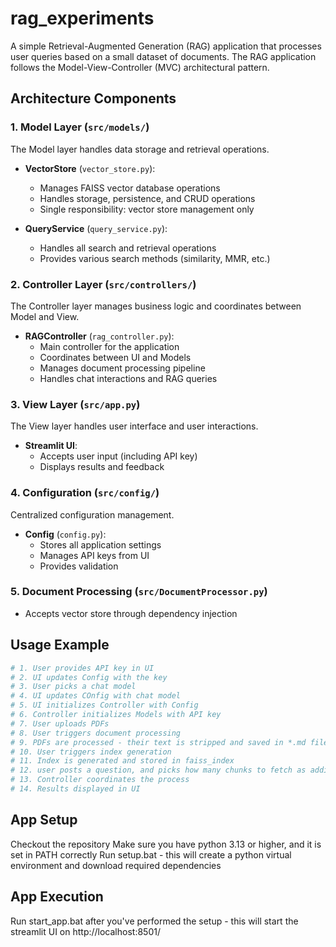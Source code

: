 # rag_experiments
A simple Retrieval-Augmented Generation (RAG) application that processes user queries based on a small dataset of documents.
The RAG application follows the Model-View-Controller (MVC) architectural pattern.

## Architecture Components

### 1. **Model Layer** (`src/models/`)
The Model layer handles data storage and retrieval operations.

- **VectorStore** (`vector_store.py`): 
  - Manages FAISS vector database operations
  - Handles storage, persistence, and CRUD operations
  - Single responsibility: vector store management only

- **QueryService** (`query_service.py`):
  - Handles all search and retrieval operations
  - Provides various search methods (similarity, MMR, etc.)

### 2. **Controller Layer** (`src/controllers/`)
The Controller layer manages business logic and coordinates between Model and View.

- **RAGController** (`rag_controller.py`):
  - Main controller for the application
  - Coordinates between UI and Models
  - Manages document processing pipeline
  - Handles chat interactions and RAG queries

### 3. **View Layer** (`src/app.py`)
The View layer handles user interface and user interactions.

- **Streamlit UI**:
  - Accepts user input (including API key)
  - Displays results and feedback

### 4. **Configuration** (`src/config/`)
Centralized configuration management.

- **Config** (`config.py`):
  - Stores all application settings
  - Manages API keys from UI
  - Provides validation

### 5. **Document Processing** (`src/DocumentProcessor.py`)

- Accepts vector store through dependency injection

## Usage Example

```python
# 1. User provides API key in UI
# 2. UI updates Config with the key
# 3. User picks a chat model
# 4. UI updates COnfig with chat model
# 5. UI initializes Controller with Config
# 6. Controller initializes Models with API key
# 7. User uploads PDFs
# 8. User triggers document processing
# 9. PDFs are processed - their text is stripped and saved in *.md files in processed_files
# 10. User triggers index generation
# 11. Index is generated and stored in faiss_index
# 12. user posts a question, and picks how many chunks to fetch as additional context
# 13. Controller coordinates the process
# 14. Results displayed in UI
```

## App Setup

Checkout the repository
Make sure you have python 3.13 or higher, and it is set in PATH correctly
Run setup.bat - this will create a python virtual environment and download required dependencies

## App Execution

Run start_app.bat after you've performed the setup - this will start the streamlit UI on http://localhost:8501/